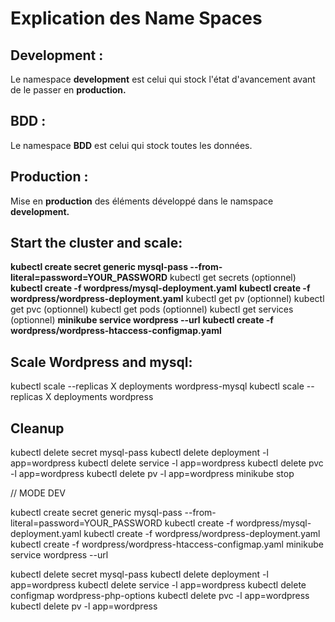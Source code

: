 # Explication des Name Spaces
## **Development :**
Le namespace **development** est celui qui stock l'état d'avancement avant de le passer en **production.**

## **BDD :**
Le namespace **BDD** est celui qui stock toutes les données.

## **Production :**
Mise en **production** des éléments développé dans le namspace **development.**

## Start the cluster and scale:

**kubectl create secret generic mysql-pass --from-literal=password=YOUR_PASSWORD**
kubectl get secrets (optionnel)
**kubectl create -f wordpress/mysql-deployment.yaml**
**kubectl create -f wordpress/wordpress-deployment.yaml**
kubectl get pv (optionnel)
kubectl get pvc (optionnel)
kubectl get pods (optionnel)
kubectl get services (optionnel)
**minikube service wordpress --url**
**kubectl create -f wordpress/wordpress-htaccess-configmap.yaml**

## Scale Wordpress and mysql:
kubectl scale --replicas X deployments wordpress-mysql
kubectl scale --replicas X deployments wordpress

## Cleanup
kubectl delete secret mysql-pass
kubectl delete deployment -l app=wordpress
kubectl delete service -l app=wordpress
kubectl delete pvc -l app=wordpress
kubectl delete pv -l app=wordpress
minikube stop


// MODE DEV 

kubectl create secret generic mysql-pass --from-literal=password=YOUR_PASSWORD
kubectl create -f wordpress/mysql-deployment.yaml
kubectl create -f wordpress/wordpress-deployment.yaml
kubectl create -f wordpress/wordpress-htaccess-configmap.yaml
minikube service wordpress --url

kubectl delete secret mysql-pass
kubectl delete deployment -l app=wordpress
kubectl delete service -l app=wordpress
kubectl delete configmap wordpress-php-options
kubectl delete pvc -l app=wordpress
kubectl delete pv -l app=wordpress
